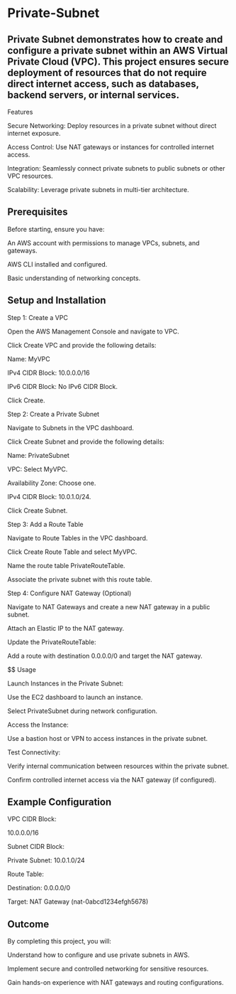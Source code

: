 # Private-Subnet

## Private Subnet demonstrates how to create and configure a private subnet within an AWS Virtual Private Cloud (VPC). This project ensures secure deployment of resources that do not require direct internet access, such as databases, backend servers, or internal services.



Features

Secure Networking: Deploy resources in a private subnet without direct internet exposure.

Access Control: Use NAT gateways or instances for controlled internet access.

Integration: Seamlessly connect private subnets to public subnets or other VPC resources.

Scalability: Leverage private subnets in multi-tier architecture.




## Prerequisites

Before starting, ensure you have:

An AWS account with permissions to manage VPCs, subnets, and gateways.

AWS CLI installed and configured.

Basic understanding of networking concepts.



## Setup and Installation

Step 1: Create a VPC

Open the AWS Management Console and navigate to VPC.

Click Create VPC and provide the following details:

Name: MyVPC

IPv4 CIDR Block: 10.0.0.0/16

IPv6 CIDR Block: No IPv6 CIDR Block.

Click Create.

Step 2: Create a Private Subnet

Navigate to Subnets in the VPC dashboard.

Click Create Subnet and provide the following details:

Name: PrivateSubnet

VPC: Select MyVPC.

Availability Zone: Choose one.

IPv4 CIDR Block: 10.0.1.0/24.

Click Create Subnet.

Step 3: Add a Route Table

Navigate to Route Tables in the VPC dashboard.

Click Create Route Table and select MyVPC.

Name the route table PrivateRouteTable.

Associate the private subnet with this route table.

Step 4: Configure NAT Gateway (Optional)

Navigate to NAT Gateways and create a new NAT gateway in a public subnet.

Attach an Elastic IP to the NAT gateway.

Update the PrivateRouteTable:

Add a route with destination 0.0.0.0/0 and target the NAT gateway.




$$ Usage

Launch Instances in the Private Subnet:

Use the EC2 dashboard to launch an instance.

Select PrivateSubnet during network configuration.

Access the Instance:

Use a bastion host or VPN to access instances in the private subnet.

Test Connectivity:

Verify internal communication between resources within the private subnet.

Confirm controlled internet access via the NAT gateway (if configured).


## Example Configuration

VPC CIDR Block:

10.0.0.0/16

Subnet CIDR Block:

Private Subnet: 10.0.1.0/24

Route Table:

Destination: 0.0.0.0/0

Target: NAT Gateway (nat-0abcd1234efgh5678)

## Outcome

By completing this project, you will:

Understand how to configure and use private subnets in AWS.

Implement secure and controlled networking for sensitive resources.

Gain hands-on experience with NAT gateways and routing configurations.


